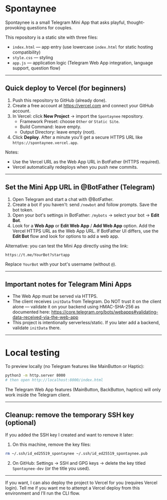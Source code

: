 # Spontaynee

Spontaynee is a small Telegram Mini App that asks playful, thought-provoking questions for couples.

This repository is a static site with three files:

- `index.html` — app entry (use lowercase `index.html` for static hosting compatibility)
- `style.css` — styling
- `app.js` — application logic (Telegram Web App integration, language support, question flow)

---

## Quick deploy to Vercel (for beginners)

1. Push this repository to GitHub (already done).
2. Create a free account at https://vercel.com and connect your GitHub account.
3. In Vercel: click **New Project** → import the `Spontaynee` repository.
   - Framework Preset: choose `Other` or `Static Site`.
   - Build Command: leave empty.
   - Output Directory: leave empty (root).
4. Click **Deploy**. After a minute you'll get a secure HTTPS URL like `https://spontaynee.vercel.app`.

Notes:
- Use the Vercel URL as the Web App URL in BotFather (HTTPS required).
- Vercel automatically redeploys when you push new commits.

---

## Set the Mini App URL in @BotFather (Telegram)

1. Open Telegram and start a chat with @BotFather.
2. Create a bot if you haven't: send `/newbot` and follow prompts. Save the bot token.
3. Open your bot's settings in BotFather: `/mybots` → select your bot → **Edit Bot**.
4. Look for a **Web App** or **Edit Web App** / **Add Web App** option. Add the Vercel HTTPS URL as the Web App URL. If BotFather UI differs, use the **Edit Bot** flow and look for options to add a web app.

Alternative: you can test the Mini App directly using the link:

```
https://t.me/YourBot?startapp
```

Replace `YourBot` with your bot's username (without `@`).

---

## Important notes for Telegram Mini Apps

- The Web App must be served via HTTPS.
- The client receives `initData` from Telegram. Do NOT trust it on the client alone — validate it on your backend using HMAC-SHA-256 as documented here:
  https://core.telegram.org/bots/webapps#validating-data-received-via-the-web-app
- This project is intentionally serverless/static. If you later add a backend, validate `initData` there.

---

# Local testing

To preview locally (no Telegram features like MainButton or Haptic):

```bash
python3 -m http.server 8000
# then open http://localhost:8000/index.html
```

The Telegram Web App features (MainButton, BackButton, haptics) will only work inside the Telegram client.

---

## Cleanup: remove the temporary SSH key (optional)

If you added the SSH key I created and want to remove it later:

1. On this machine, remove the key files:
```bash
rm ~/.ssh/id_ed25519_spontaynee ~/.ssh/id_ed25519_spontaynee.pub
```
2. On GitHub: Settings → SSH and GPG keys → delete the key titled `Spontaynee-dev` (or the title you used).

---

If you want, I can also deploy the project to Vercel for you (requires Vercel login). Tell me if you want me to attempt a Vercel deploy from this environment and I’ll run the CLI flow.
